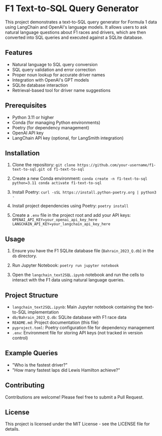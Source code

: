 # F1 Text-to-SQL Query Generator

This project demonstrates a text-to-SQL query generator for Formula 1 data using LangChain and OpenAI's language models. It allows users to ask natural language questions about F1 races and drivers, which are then converted into SQL queries and executed against a SQLite database.

## Features

- Natural language to SQL query conversion
- SQL query validation and error correction
- Proper noun lookup for accurate driver names
- Integration with OpenAI's GPT models
- SQLite database interaction
- Retrieval-based tool for driver name suggestions

## Prerequisites

- Python 3.11 or higher
- Conda (for managing Python environments)
- Poetry (for dependency management)
- OpenAI API key
- LangChain API key (optional, for LangSmith integration)

## Installation

1. Clone the repository:   ```
   git clone https://github.com/your-username/f1-text-to-sql.git
   cd f1-text-to-sql   ```

2. Create a new Conda environment:   ```
   conda create -n f1-text-to-sql python=3.11
   conda activate f1-text-to-sql   ```

3. Install Poetry:   ```
   curl -sSL https://install.python-poetry.org | python3 -   ```

4. Install project dependencies using Poetry:   ```
   poetry install   ```

5. Create a `.env` file in the project root and add your API keys:   ```
   OPENAI_API_KEY=your_openai_api_key_here
   LANGCHAIN_API_KEY=your_langchain_api_key_here   ```

## Usage

1. Ensure you have the F1 SQLite database file (`Bahrain_2023_Q.db`) in the `db` directory.

2. Run Jupyter Notebook:   ```
   poetry run jupyter notebook   ```

3. Open the `langchain_text2SQL.ipynb` notebook and run the cells to interact with the F1 data using natural language queries.

## Project Structure

- `langchain_text2SQL.ipynb`: Main Jupyter notebook containing the text-to-SQL implementation
- `db/Bahrain_2023_Q.db`: SQLite database with F1 race data
- `README.md`: Project documentation (this file)
- `pyproject.toml`: Poetry configuration file for dependency management
- `.env`: Environment file for storing API keys (not tracked in version control)

## Example Queries

- "Who is the fastest driver?"
- "How many fastest laps did Lewis Hamilton achieve?"

## Contributing

Contributions are welcome! Please feel free to submit a Pull Request.

## License

This project is licensed under the MIT License - see the LICENSE file for details.
